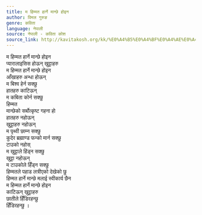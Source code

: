 ```yaml
---
title: म हिम्मत हार्ने मान्छे होइन
author: विमल गुरुङ
genre: कविता
language: नेपाली
source: नेपाली - कविता कोश
source_link: http://kavitakosh.org/kk/%E0%A4%B5%E0%A4%BF%E0%A4%AE%E0%A4%B2_%E0%A4%97%E0%A5%81%E0%A4%B0%E0%A5%81%E0%A4%99
---
```


म हिम्मत हार्ने मान्छे होइन  
प्यारालाइसिस होऊन् खुट्टाहरु  
म हिम्मत हार्ने मान्छे होइन  
आँखाहरु अन्धा होऊन्  
म बिश्व हेर्न सक्छु  
हातहरु काटिऊन्  
म कबिता कोर्न सक्छु  
हिम्मत  
मान्छेको सर्बोत्कृष्ट गहना हो  
हातहरु नहोऊन्  
खुट्टाहरु नहोऊन्  
म पृथ्वी छाम्न सक्छु  
कुदेर ब्रह्माण्ड फन्को मार्न सक्छु  
टाउको नहोस्  
म खुट्टाले हिंड्न सक्छु  
खुट्टा नहोऊन्  
म टाउकोले हिँड्न सक्छु  
हिम्मतले पहाड लत्रीएको देखेको छु  
हिम्मत हार्ने मान्छे मलाई स्वीकार्य छैन  
म हिम्मत हार्ने मान्छे होइन  
काटिऊन् खुट्टाहरु  
छातीले हिँडिरहन्छु  
हिँडिरहन्छु ।

